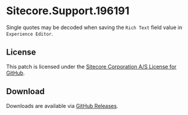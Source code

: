 # Sitecore.Support.196191
Single quotes may be decoded when saving the `Rich Text` field value in `Experience Editor`.

## License  
This patch is licensed under the [Sitecore Corporation A/S License for GitHub](https://github.com/sitecoresupport/Sitecore.Support.196191/blob/master/LICENSE).  

## Download  
Downloads are available via [GitHub Releases](https://github.com/sitecoresupport/Sitecore.Support.196191/releases).  
